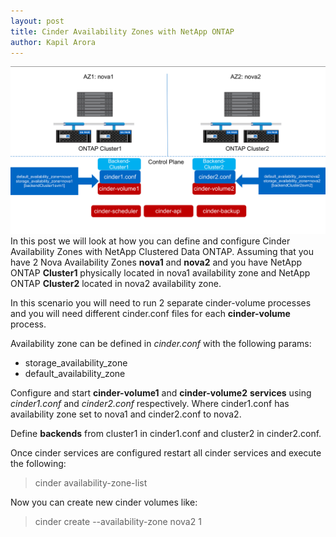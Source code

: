 ```yaml
---
layout: post
title: Cinder Availability Zones with NetApp ONTAP
author: Kapil Arora
---
```


![Image](/images/cinder_az_ontap.png)
In this post we will look at how you can define and configure Cinder Availability Zones with NetApp Clustered Data ONTAP.
Assuming that you have 2 Nova Availability Zones **nova1** and **nova2** and you have NetApp ONTAP **Cluster1** physically located in nova1 availability zone and NetApp ONTAP **Cluster2**  located in nova2 availability zone.

In this scenario you will need to run 2 separate cinder-volume processes and you will need different cinder.conf files for each **cinder-volume** process.

Availability zone can be defined in _cinder.conf_ with the following params:

 * storage\_availability\_zone
 * default\_availability\_zone

Configure and start  **cinder-volume1** and **cinder-volume2** **services** using _cinder1.conf_ and _cinder2.conf_ respectively.
Where cinder1.conf has availability zone set to nova1 and cinder2.conf to nova2.

Define **backends** from cluster1 in cinder1.conf and cluster2 in cinder2.conf.

Once cinder services are configured restart all cinder services and execute the following:
> cinder availability-zone-list

Now you can create new cinder volumes like:
> cinder create --availability-zone nova2 1



